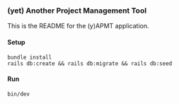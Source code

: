 ### (yet) Another Project Management Tool

This is the README for the (y)APMT application.

#### Setup

```
bundle install
rails db:create && rails db:migrate && rails db:seed
```

#### Run

```
bin/dev
```